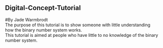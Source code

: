 ## Digital-Concept-Tutorial
#By Jade Warmbrodt  
The purpose of this tutorial is to show someone with little understanding how the binary number system works.  
This tutorial is aimed at people who have little to no knowledge of the binary number system.  
